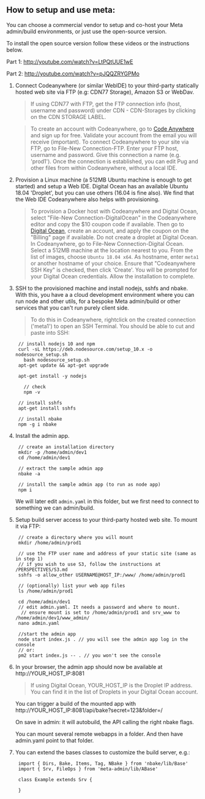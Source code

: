 ## How to setup and use meta:

You can choose a commercial vendor to setup and co-host your Meta admin/build environments, or just use the open-source version.

To install the open source version follow these videos or the instructions below.

Part 1: http://youtube.com/watch?v=LtPQtUUE1wE

Part 2: http://youtube.com/watch?v=pJQQZRYGPMo


1. Connect Codeanywhere (or similar WebIDE) to your third-party statically hosted web site via FTP (e.g: CDN77 Storage), Amazon S3 or WebDav.

	> If using CDN77 with FTP, get the FTP connection info (host, username and password) under CDN - CDN-Storages by clicking on the CDN STORAGE LABEL.

	> To create an account with Codeanywhere, go to  <a href='https://codeanywhere.com' target='_blank'>Code Anywhere</a> and sign up for free. Validate your account from the email you will receive (important). To connect Codeanywhere to your site via FTP, go to File-New Connection-FTP. Enter your FTP host, username and password. Give this connection a name (e.g. 'prod1'). Once the connection is established, you can edit Pug and other files from within Codeanywhere, without a local IDE.


2. Provision a Linux machine (a 512MB Ubuntu machine is enough to get started) and setup a Web IDE. Digital Ocean has an available Ubuntu 18.04 'Droplet', but you can use others (16.04 is fine also). We find that the Web IDE Codeanywhere also helps with provisioning.

	> To provision a Docker host with Codeanywhere and Digital Ocean, select "File-New Connection-DigitalOcean" in the Codeanywhere editor and copy the $10 coupon code if available. Then go to <a href='https://www.digitalocean.com' target='_blank'>Digital Ocean</a>, create an account, and apply the coupon on the "Billing" page if available. Do not create a droplet at Digital Ocean. In Codeanywhere, go to File-New Connection-Digital Ocean. Select a 512MB machine at the location nearest to you. From the list of images, choose `Ubuntu 18.04 x64`. As hostname, enter `meta1` or another hostname of your choice. Ensure that "Codeanywhere SSH Key" is checked, then click 'Create'. You will be prompted for your Digital Ocean credentials. Allow the installation to complete.

3. SSH to the provisioned machine and install nodejs, sshfs and nbake. With this, you have a a cloud development environment where you can run node and other utils, for a bespoke Meta admin/build or other services that you can't run purely client side.

	> To do this in Codeanywhere, rightclick on the created connection ('meta1') to open an SSH Terminal. You should be able to cut and paste into SSH:

        // install nodejs 10 and npm
        curl -sL https://deb.nodesource.com/setup_10.x -o nodesource_setup.sh
		  bash nodesource_setup.sh
        apt-get update && apt-get upgrade

        apt-get install -y nodejs

		  // check
		  npm -v

        // install sshfs
        apt-get install sshfs

        // install nbake
        npm -g i nbake

4. Install the admin app.

        // create an installation directory
        mkdir -p /home/admin/dev1
        cd /home/admin/dev1

        // extract the sample admin app
        nbake -a

        // install the sample admin app (to run as node app)
        npm i

	We will later edit `admin.yaml` in this folder, but we first need to connect to something we can admin/build.

5. Setup build server access to your third-party hosted web site. To mount it via FTP:

        // create a directory where you will mount
        mkdir /home/admin/prod1

        // use the FTP user name and address of your static site (same as in step 1)
        // if you wish to use S3, follow the instructions at /PERSPECTIVES/S3.md
        sshfs -o allow_other USERNAME@HOST_IP:/www/ /home/admin/prod1

        // (optionally) list your web app files
        ls /home/admin/prod1

        cd /home/admin/dev1
        // edit admin.yaml. It needs a password and where to mount.
         // ensure mount is set to /home/admin/prod1 and srv_www to /home/admin/dev1/www_admin/
        nano admin.yaml

        //start the admin app
        node start index.js . // you will see the admin app log in the console
        // or:
        pm2 start index.js -- . // you won't see the console


6. In your browser, the admin app should now be available at http://YOUR_HOST_IP:8081

	> If using Digital Ocean, YOUR_HOST_IP is the Droplet IP address. You can find it in the list of Droplets in your Digital Ocean account.

	You can trigger a build of the mounted app with http://YOUR_HOST_IP:8081/api/bake?secret=123&folder=/

	On save in admin: it will autobuild, the API calling the right nbake flags.

	You can mount several remote webapps in a folder. And then have admin.yaml point to that folder.

7. You can extend the bases classes to customize the build server, e.g.:


		import { Dirs, Bake, Items, Tag, NBake } from 'nbake/lib/Base'
		import { Srv, FileOps } from 'meta-admin/lib/ABase'

		class Example extends Srv {

		}


